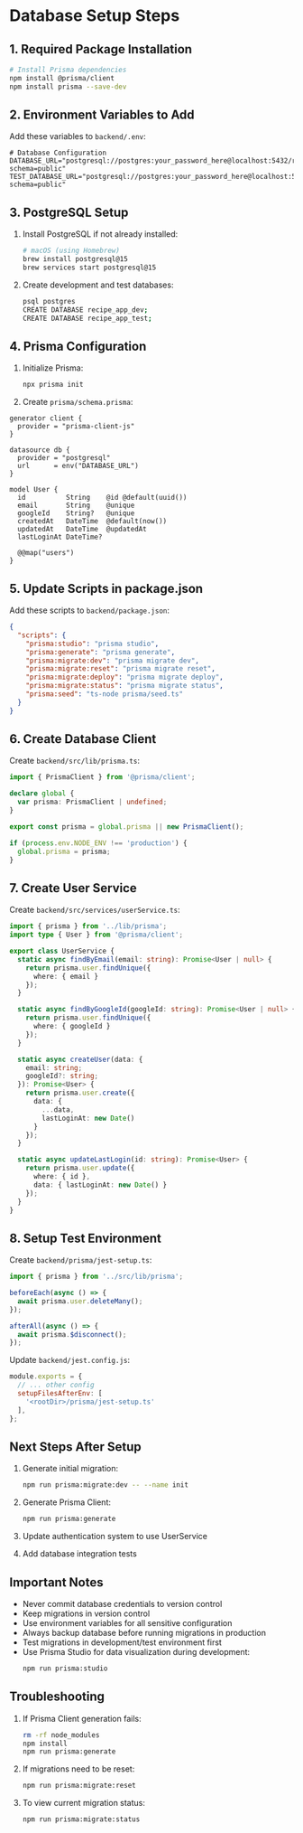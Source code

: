 # Database Setup Steps

## 1. Required Package Installation

```bash
# Install Prisma dependencies
npm install @prisma/client
npm install prisma --save-dev
```

## 2. Environment Variables to Add

Add these variables to `backend/.env`:

```env
# Database Configuration
DATABASE_URL="postgresql://postgres:your_password_here@localhost:5432/recipe_app_dev?schema=public"
TEST_DATABASE_URL="postgresql://postgres:your_password_here@localhost:5432/recipe_app_test?schema=public"
```

## 3. PostgreSQL Setup

1. Install PostgreSQL if not already installed:
   ```bash
   # macOS (using Homebrew)
   brew install postgresql@15
   brew services start postgresql@15
   ```

2. Create development and test databases:
   ```bash
   psql postgres
   CREATE DATABASE recipe_app_dev;
   CREATE DATABASE recipe_app_test;
   ```

## 4. Prisma Configuration

1. Initialize Prisma:
   ```bash
   npx prisma init
   ```

2. Create `prisma/schema.prisma`:

```prisma
generator client {
  provider = "prisma-client-js"
}

datasource db {
  provider = "postgresql"
  url      = env("DATABASE_URL")
}

model User {
  id          String    @id @default(uuid())
  email       String    @unique
  googleId    String?   @unique
  createdAt   DateTime  @default(now())
  updatedAt   DateTime  @updatedAt
  lastLoginAt DateTime?

  @@map("users")
}
```

## 5. Update Scripts in package.json

Add these scripts to `backend/package.json`:

```json
{
  "scripts": {
    "prisma:studio": "prisma studio",
    "prisma:generate": "prisma generate",
    "prisma:migrate:dev": "prisma migrate dev",
    "prisma:migrate:reset": "prisma migrate reset",
    "prisma:migrate:deploy": "prisma migrate deploy",
    "prisma:migrate:status": "prisma migrate status",
    "prisma:seed": "ts-node prisma/seed.ts"
  }
}
```

## 6. Create Database Client

Create `backend/src/lib/prisma.ts`:

```typescript
import { PrismaClient } from '@prisma/client';

declare global {
  var prisma: PrismaClient | undefined;
}

export const prisma = global.prisma || new PrismaClient();

if (process.env.NODE_ENV !== 'production') {
  global.prisma = prisma;
}
```

## 7. Create User Service

Create `backend/src/services/userService.ts`:

```typescript
import { prisma } from '../lib/prisma';
import type { User } from '@prisma/client';

export class UserService {
  static async findByEmail(email: string): Promise<User | null> {
    return prisma.user.findUnique({
      where: { email }
    });
  }

  static async findByGoogleId(googleId: string): Promise<User | null> {
    return prisma.user.findUnique({
      where: { googleId }
    });
  }

  static async createUser(data: {
    email: string;
    googleId?: string;
  }): Promise<User> {
    return prisma.user.create({
      data: {
        ...data,
        lastLoginAt: new Date()
      }
    });
  }

  static async updateLastLogin(id: string): Promise<User> {
    return prisma.user.update({
      where: { id },
      data: { lastLoginAt: new Date() }
    });
  }
}
```

## 8. Setup Test Environment

Create `backend/prisma/jest-setup.ts`:

```typescript
import { prisma } from '../src/lib/prisma';

beforeEach(async () => {
  await prisma.user.deleteMany();
});

afterAll(async () => {
  await prisma.$disconnect();
});
```

Update `backend/jest.config.js`:

```javascript
module.exports = {
  // ... other config
  setupFilesAfterEnv: [
    '<rootDir>/prisma/jest-setup.ts'
  ],
};
```

## Next Steps After Setup

1. Generate initial migration:
   ```bash
   npm run prisma:migrate:dev -- --name init
   ```

2. Generate Prisma Client:
   ```bash
   npm run prisma:generate
   ```

3. Update authentication system to use UserService

4. Add database integration tests

## Important Notes

- Never commit database credentials to version control
- Keep migrations in version control
- Use environment variables for all sensitive configuration
- Always backup database before running migrations in production
- Test migrations in development/test environment first
- Use Prisma Studio for data visualization during development:
  ```bash
  npm run prisma:studio
  ```

## Troubleshooting

1. If Prisma Client generation fails:
   ```bash
   rm -rf node_modules
   npm install
   npm run prisma:generate
   ```

2. If migrations need to be reset:
   ```bash
   npm run prisma:migrate:reset
   ```

3. To view current migration status:
   ```bash
   npm run prisma:migrate:status